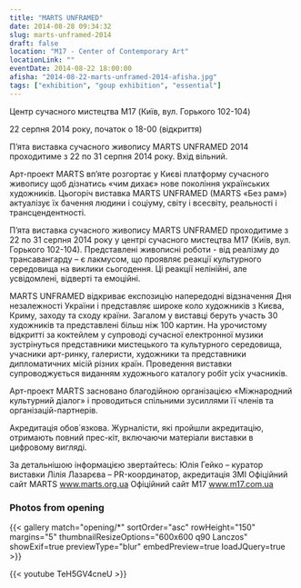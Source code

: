 ```yaml
---
title: "MARTS UNFRAMED"
date: 2014-08-28 09:34:32
slug: marts-unframed-2014
draft: false
location: "M17 - Center of Contemporary Art"
locationLink: ""
eventDate: 2014-08-22 18:00:00
afisha: "2014-08-22-marts-unframed-2014-afisha.jpg"
tags: ["exhibition", "goup exhibition", "essential"]
---
```


Центр сучасного мистецтва M17 (Київ, вул. Горького 102-104)

 22 серпня 2014 року, початок о 18-00 (відкриття)

П’ята виставка сучасного живопису MARTS UNFRAMED 2014 
проходитиме з 22 по 31 серпня 2014 року. Вхід вільний.

Арт-проект MARTS вп’яте розгортає у Києві платформу сучасного живопису щоб дізнатись «чим дихає» нове покоління українських художників. Цьогоріч виставка MARTS UNFRAMED (MARTS «Без рам») актуалізує їх бачення людини і соціуму, світу і всесвіту, реальності і трансцендентності. 

П’ята виставка сучасного живопису MARTS UNFRAMED проходитиме з 22 по 31 серпня 2014 року у центрі сучасного мистецтва М17 (Київ, вул. Горького 102-104). Представлені живописні роботи - від реалізму до трансавангарду – є лакмусом, що проявляє реакції культурного середовища на виклики сьогодення. Ці реакції нелінійні, але усвідомлені, відверті та емоційні. 

MARTS UNFRAMED відкриває експозицію напередодні відзначення Дня незалежності України і представляє широке коло художників з Києва, Криму, заходу та сходу країни. Загалом у виставці беруть участь 30 художників та представлені більш ніж 100 картин. На урочистому відкритті за коктейлем у супроводі сучасної електронної музики зустрінуться представники мистецького та культурного середовища, учасники арт-ринку, галеристи, художники та представники дипломатичних місій різних країн. Проведення виставки супроводжується виданням художнього каталогу робіт усіх учасників.

Арт-проект MARTS засновано благодійною організацією «Міжнародний культурний діалог» і проводиться спільними зусиллями її членів та організацій-партнерів. 

Акредитація обов΄язкова. Журналісти, які пройшли акредитацію, отримають повний прес-кіт, включаючи матеріали виставки в цифровому вигляді.

За детальнішою інформацією звертайтесь:
Юлія Гейко – куратор виставки
Лілія Лазарєва – PR-координатор, акредитація ЗМІ
Офіційний сайт MARTS www.marts.org.ua
Офіційний сайт M17 www.m17.com.ua

### Photos from opening

{{< gallery match="opening/*" sortOrder="asc" rowHeight="150" margins="5" thumbnailResizeOptions="600x600 q90 Lanczos" showExif=true previewType="blur" embedPreview=true loadJQuery=true >}}

{{< youtube TeH5GV4cneU >}}
